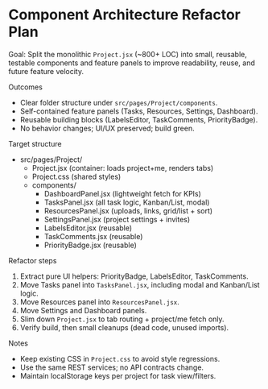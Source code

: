 # Component Architecture Refactor Plan

Goal: Split the monolithic `Project.jsx` (~800+ LOC) into small, reusable, testable components and feature panels to improve readability, reuse, and future feature velocity.

Outcomes
- Clear folder structure under `src/pages/Project/components`.
- Self-contained feature panels (Tasks, Resources, Settings, Dashboard).
- Reusable building blocks (LabelsEditor, TaskComments, PriorityBadge).
- No behavior changes; UI/UX preserved; build green.

Target structure
- src/pages/Project/
  - Project.jsx (container: loads project+me, renders tabs)
  - Project.css (shared styles)
  - components/
    - DashboardPanel.jsx (lightweight fetch for KPIs)
    - TasksPanel.jsx (all task logic, Kanban/List, modal)
    - ResourcesPanel.jsx (uploads, links, grid/list + sort)
    - SettingsPanel.jsx (project settings + invites)
    - LabelsEditor.jsx (reusable)
    - TaskComments.jsx (reusable)
    - PriorityBadge.jsx (reusable)

Refactor steps
1) Extract pure UI helpers: PriorityBadge, LabelsEditor, TaskComments.
2) Move Tasks panel into `TasksPanel.jsx`, including modal and Kanban/List logic.
3) Move Resources panel into `ResourcesPanel.jsx`.
4) Move Settings and Dashboard panels.
5) Slim down `Project.jsx` to tab routing + project/me fetch only.
6) Verify build, then small cleanups (dead code, unused imports).

Notes
- Keep existing CSS in `Project.css` to avoid style regressions.
- Use the same REST services; no API contracts change.
- Maintain localStorage keys per project for task view/filters.
